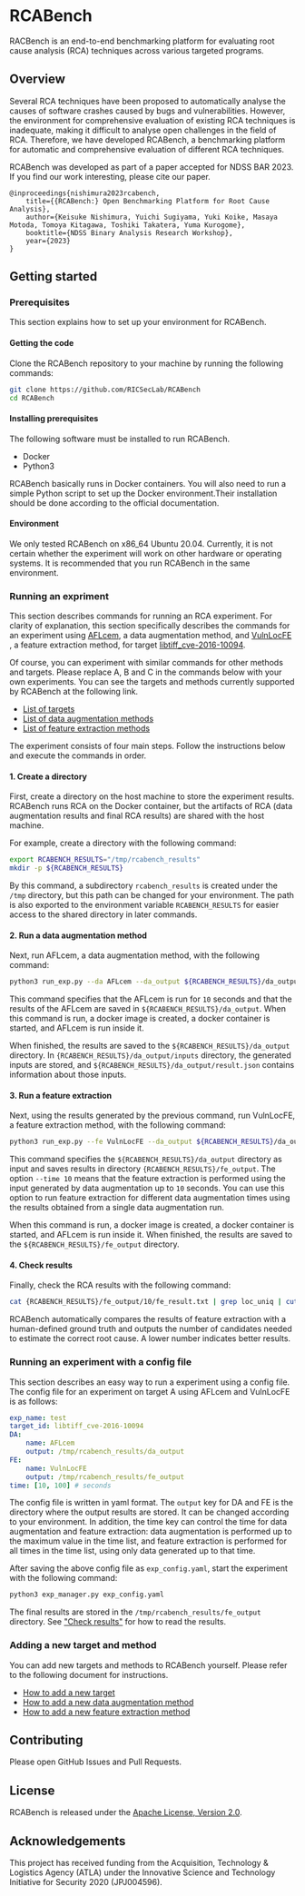 # RCABench

RACBench is an end-to-end benchmarking platform for evaluating root cause analysis (RCA) techniques across various targeted programs.

## Overview

Several RCA techniques have been proposed to automatically analyse the causes of software crashes caused by bugs and vulnerabilities. However, the environment for comprehensive evaluation of existing RCA techniques is inadequate, making it difficult to analyse open challenges in the field of RCA. Therefore, we have developed RCABench, a benchmarking platform for automatic and comprehensive evaluation of different RCA techniques.

RCABench was developed as part of a paper accepted for NDSS BAR 2023. If you find our work interesting, please cite our paper.

```
@inproceedings{nishimura2023rcabench,
    title={{RCABench:} Open Benchmarking Platform for Root Cause Analysis},
    author={Keisuke Nishimura, Yuichi Sugiyama, Yuki Koike, Masaya Motoda, Tomoya Kitagawa, Toshiki Takatera, Yuma Kurogome},
    booktitle={NDSS Binary Analysis Research Workshop},
    year={2023}
}
```

## Getting started

### Prerequisites

This section explains how to set up your environment for RCABench.

#### Getting the code

Clone the RCABench repository to your machine by running the following commands:

```bash
git clone https://github.com/RICSecLab/RCABench
cd RCABench
```

#### Installing prerequisites

The following software must be installed to run RCABench.

- Docker
- Python3

RCABench basically runs in Docker containers. You will also need to run a simple Python script to set up the Docker environment.Their installation should be done according to the official documentation.

#### Environment

We only tested RCABench on x86_64 Ubuntu 20.04. Currently, it is not certain whether the experiment will work on other hardware or operating systems. It is recommended that you run RCABench in the same environment.

### Running an expriment

This section describes commands for running an RCA experiment. For clarity of explanation, this section specifically describes the commands for an experiment using [AFLcem](./data_augmentation/methods/AFLcem/), a data augmentation method, and [VulnLocFE ](./feature_extraction/methods/VulnLocFE/), a feature extraction method, for target [libtiff_cve-2016-10094](./targets/libtiff_cve-2016-10094/).

Of course, you can experiment with similar commands for other methods and targets. Please replace A, B and C in the commands below with your own experiments. You can see the targets and methods currently supported by RCABench at the following link.

- [List of targets](./targets/README.md#list-of-currently-available-methods)
- [List of data augmentation methods](./data_augmentation/README.md#list-of-currently-available-methods)
- [List of feature extraction methods](./feature_extraction/README.md#list-of-currently-available-methods)

The experiment consists of four main steps. Follow the instructions below and execute the commands in order.

#### 1. Create a directory

First, create a directory on the host machine to store the experiment results. RCABench runs RCA on the Docker container, but the artifacts of RCA (data augmentation results and final RCA results) are shared with the host machine.

For example, create a directory with the following command:

```bash
export RCABENCH_RESULTS="/tmp/rcabench_results"
mkdir -p ${RCABENCH_RESULTS}
```

By this command, a subdirectory `rcabench_results` is created under the `/tmp` directory, but this path can be changed for your environment. The path is also exported to the environment variable `RCABENCH_RESULTS` for easier access to the shared directory in later commands.

#### 2. Run a data augmentation method

Next, run AFLcem, a data augmentation method, with the following command:

```bash
python3 run_exp.py --da AFLcem --da_output ${RCABENCH_RESULTS}/da_output --exp_name test --target_id libtiff_cve-2016-10094 --time 10
```

This command specifies that the AFLcem is run for `10` seconds and that the results of the AFLcem are saved in `${RCABENCH_RESULTS}/da_output`. When this command is run, a docker image is created, a docker container is started, and AFLcem is run inside it.

When finished, the results are saved to the `${RCABENCH_RESULTS}/da_output` directory. In `{RCABENCH_RESULTS}/da_output/inputs` directory, the generated inputs are stored, and `${RCABENCH_RESULTS}/da_output/result.json` contains information about those inputs.

#### 3. Run a feature extraction

Next, using the results generated by the previous command, run VulnLocFE, a feature extraction method, with the following command:

```bash
python3 run_exp.py --fe VulnLocFE --da_output ${RCABENCH_RESULTS}/da_output --fe_output ${RCABENCH_RESULTS}/fe_output --exp_name test --target_id libtiff_cve-2016-10094 --time 10
```
This command specifies the `${RCABENCH_RESULTS}/da_output` directory as input and saves results in directory `{RCABENCH_RESULTS}/fe_output`. The option `--time 10` means that the feature extraction is performed using the input generated by data augmentation up to `10` seconds. You can use this option to run feature extraction for different data augmentation times using the results obtained from a single data augmentation run.

When this command is run, a docker image is created, a docker container is started, and AFLcem is run inside it. When finished, the results are saved to the `${RCABENCH_RESULTS}/fe_output` directory.

#### 4. Check results

Finally, check the RCA results with the following command:

```bash
cat {RCABENCH_RESULTS}/fe_output/10/fe_result.txt | grep loc_uniq | cut -d ":" -f2
```

RCABench automatically compares the results of feature extraction with a human-defined ground truth and outputs the number of candidates needed to estimate the correct root cause. A lower number indicates better results.

### Running an experiment with a config file

This section describes an easy way to run a experiment using a config file. The config file for an experiment on target A using AFLcem and VulnLocFE is as follows:

```yaml
exp_name: test
target_id: libtiff_cve-2016-10094
DA:
    name: AFLcem
    output: /tmp/rcabench_results/da_output
FE:
    name: VulnLocFE
    output: /tmp/rcabench_results/fe_output
time: [10, 100] # seconds
```

The config file is written in yaml format. The `output` key for DA and FE is the directory where the output results are stored. It can be changed according to your environment. In addition, the time key can control the time for data augmentation and feature extraction: data augmentation is performed up to the maximum value in the time list, and feature extraction is performed for all times in the time list, using only data generated up to that time.

After saving the above config file as `exp_config.yaml`, start the experiment with the following command:

```bash
python3 exp_manager.py exp_config.yaml
```

The final results are stored in the `/tmp/rcabench_results/fe_output` directory. See ["Check results"](#4-check-results) for how to read the results.

### Adding a new target and method

You can add new targets and methods to RCABench yourself. Please refer to the following document for instructions.

- [How to add a new target](./targets/README.md#how-to-add-a-new-target)
- [How to add a new data augmentation method](./data_augmentation/README.md#how-to-add-a-new-data-augmentation-method)
- [How to add a new feature extraction method](./feature_extraction/README.md#how-to-add-a-new-feature-extraction-method)

## Contributing

Please open GitHub Issues and Pull Requests.

## License

RCABench is released under the [Apache License, Version 2.0](https://opensource.org/licenses/Apache-2.0).

## Acknowledgements

This project has received funding from the Acquisition, Technology & Logistics Agency (ATLA) under the Innovative Science and Technology Initiative for Security 2020 (JPJ004596).
